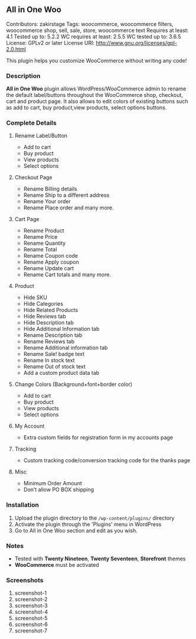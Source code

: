 ## All in One Woo 
Contributors: zakirstage
Tags: woocommerce, woocommerce filters, woocommerce shop, sell, sale, store, woocommerce text
Requires at least: 4.1
Tested up to: 5.2.2
WC requires at least: 2.5.5
WC tested up to: 3.6.5
License: GPLv2 or later
License URI: http://www.gnu.org/licenses/gpl-2.0.html

This plugin helps you customize WooCommerce without writing any code!

### Description

__All in One Woo__ plugin allows WordPress/WooCommerce admin to rename the default label/buttons throughout the WooCommerce shop, checkout, cart and product page. It also allows to edit colors of existing buttons such as add to cart, buy product,view products, select options buttons.

### Complete Details
1. Rename Label/Button
	* Add to cart
	* Buy product
	* View products
	* Select options
2. Checkout Page
	* Rename Billing details
	* Rename Ship to a different address
	* Rename Your order
	* Rename Place order and many more.
3. Cart Page
	* Rename Product
	* Rename Price
	* Rename Quantity
	* Rename Total
	* Rename Coupon code	
	* Rename Apply coupon
	* Rename Update cart
	* Rename Cart totals and many more.

4. Product
	* Hide SKU
	* Hide Categories
	* Hide Related Products	
	* Hide Reviews tab	
	* Hide Description tab	
	* Hide Additional Information tab
	* Rename Description tab
	* Rename Reviews tab
	* Rename Additional information tab
	* Rename Sale! badge text
	* Rename In stock text	
	* Rename Out of stock text	
	* Add a custom product data tab

5. Change Colors (Background+font+border color)
	* Add to cart	
	* Buy product	
	* View products
	* Select options

6. My Account
	* Extra custom fields for registration form in my accounts page

7. Tracking
	* Custom tracking code/conversion tracking code for the thanks page
8. Misc
	* Minimum Order Amount
	* Don’t allow PO BOX shipping	

### Installation

1. Upload the plugin directory to the `/wp-content/plugins/` directory
2. Activate the plugin through the 'Plugins' menu in WordPress
3. Go to All in One Woo section and edit as you wish.

### Notes

* Tested with __Twenty Nineteen__, __Twenty Seventeen__, __Storefront__ themes
* __WooCommerce__ must be activated

### Screenshots
1. screenshot-1
2. screenshot-2
3. screenshot-3
4. screenshot-4
5. screenshot-5
6. screenshot-6
7. screenshot-7
